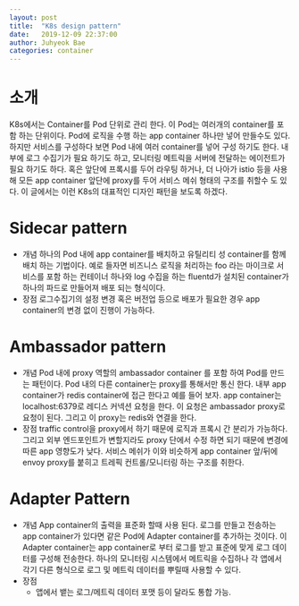 ```yaml
---
layout: post
title:  "K8s design pattern"
date:   2019-12-09 22:37:00
author: Juhyeok Bae
categories: container
---
```

# 소개
K8s에서는 Container를 Pod 단위로 관리 한다. 이 Pod는 여러개의 container를 포함 하는 단위이다. Pod에 로직을 수행 하는 app container 하나만 넣어 만들수도 있다. 하지만 서비스를 구성하다 보면 Pod 내에 여러 container를 넣어 구성 하기도 한다. 내부에 로그 수집기가 필요 하기도 하고, 모니터링 메트릭을 서버에 전달하는 에이전트가 필요 하기도 하다. 혹은 앞단에 프록시를 두어 라우팅 하거나, 더 나아가 istio 등을 사용해 모든 app container 앞단에 proxy를 두어 서비스 메쉬 형태의 구조를 취할수 도 있다. 이 글에서는 이런 K8s의 대표적인 디자인 패턴을 보도록 하겠다.

# Sidecar pattern
- 개념
  하나의 Pod 내에 app container를 배치하고 유틸리티 성 container를 함께 배치 하는 기법이다. 예로 들자면 비즈니스 로직을 처리하는 foo 라는 마이크로 서비스를 포함 하는 컨테이너 하나와 log 수집을 하는 fluentd가 설치된 container가 하나의 파드로 만들어져 배포 되는 형식이다.
- 장점
  로그수집기의 설정 변경 혹은 버전업 등으로 배포가 필요한 경우 app container의 변경 없이 진행이 가능하다.

# Ambassador pattern
- 개념
  Pod 내에 proxy 역할의 ambassador container 를 포함 하여 Pod를 만드는 패턴이다. Pod 내의 다른 container는 proxy를 통해서만 통신 한다. 내부 app container가 redis container에 접근 한다고 예를 들어 보자. app container는 localhost:6379로 레디스 커넥션 요청을 한다. 이 요청은 ambassador proxy로 요청이 된다. 그리고 이 proxy는 redis와 연결을 한다.
- 장점
  traffic control을 proxy에서 하기 때문에 로직과 프록시 간 분리가 가능하다. 그리고 외부 엔드포인트가 변할지라도 proxy 단에서 수정 하면 되기 때문에 변경에 따른 app 영향도가 낮다.
  서비스 메쉬가 이와 비슷하게 app container 앞/뒤에 envoy proxy를 붙히고 트레픽 컨트롤/모니터링 하는 구조를 취한다.

# Adapter Pattern
- 개념
  App container의 출력을 표준화 할때 사용 된다. 로그를 만들고 전송하는 app container가 있다면 같은 Pod에 Adapter container를 추가하는 것이다. 이 Adapter container는 app container로 부터 로그를 받고 표준에 맞게 로그 데이터를 구성해 전송한다. 하나의 모니터링 시스템에서 메트릭을 수집하나 각 앱에서 각기 다른 형식으로 로그 및 메트릭 데이터를 뿌릴때 사용할 수 있다.
- 장점
  - 앱에서 뱉는 로그/메트릭 데이터 포맷 등이 달라도 통합 가능.
